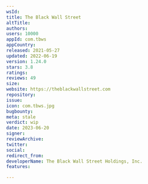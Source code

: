 ```yaml
---
wsId: 
title: The Black Wall Street
altTitle: 
authors: 
users: 10000
appId: com.tbws
appCountry: 
released: 2021-05-27
updated: 2022-06-19
version: 1.24.0
stars: 3.8
ratings: 
reviews: 49
size: 
website: https://theblackwallstreet.com
repository: 
issue: 
icon: com.tbws.jpg
bugbounty: 
meta: stale
verdict: wip
date: 2023-06-20
signer: 
reviewArchive: 
twitter: 
social: 
redirect_from: 
developerName: The Black Wall Street Holdings, Inc.
features: 

---
```


